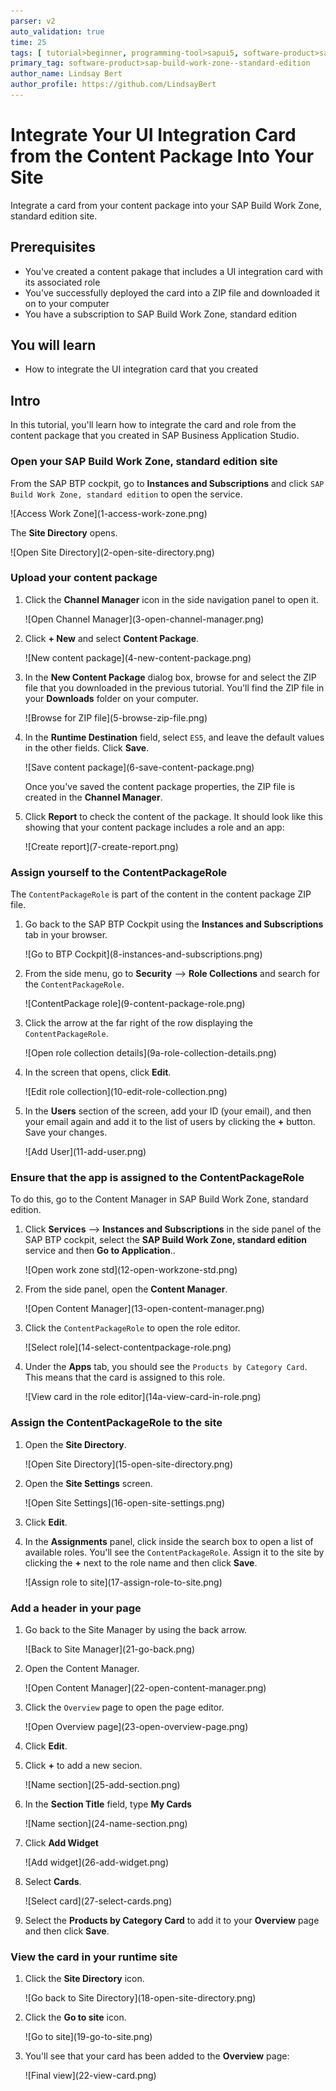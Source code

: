 ```yaml
---
parser: v2
auto_validation: true
time: 25
tags: [ tutorial>beginner, programming-tool>sapui5, software-product>sap-business-technology-platform, topic>cloud, software-product>sap-build-work-zone--standard-edition]
primary_tag: software-product>sap-build-work-zone--standard-edition
author_name: Lindsay Bert
author_profile: https://github.com/LindsayBert
---
```


# Integrate Your UI Integration Card from the Content Package Into Your Site
<!-- description --> Integrate a card from your content package into your SAP Build Work Zone, standard edition site.  

## Prerequisites
 - You've created a content pakage that includes a UI integration card with its associated role
 - You've successfully deployed the card into a ZIP file and downloaded it on to your computer
 - You have a subscription to SAP Build Work Zone, standard edition
 
## You will learn
- How to integrate the UI integration card that you created

## Intro 
In this tutorial, you'll learn how to integrate the card and role from the content package that you created in SAP Business Application Studio.  

### Open your SAP Build Work Zone, standard edition site

From the SAP BTP cockpit, go to **Instances and Subscriptions** and click `SAP Build Work Zone, standard edition` to open the service.

<!-- border -->![Access Work Zone](1-access-work-zone.png)

The **Site Directory** opens.

<!-- border -->![Open Site Directory](2-open-site-directory.png)

### Upload your content package

1. Click the **Channel Manager** icon in the side navigation panel to open it.

    <!-- border -->![Open Channel Manager](3-open-channel-manager.png)

2. Click **+ New** and select **Content Package**.

    <!-- border -->![New content package](4-new-content-package.png)

3. In the **New Content Package** dialog box, browse for and select the ZIP file that you downloaded in the previous tutorial. You'll find the ZIP file in your **Downloads** folder on your computer. 

    <!-- border -->![Browse for ZIP file](5-browse-zip-file.png)

4. In the **Runtime Destination** field, select `ES5`, and leave the default values in the other fields. Click **Save**.

    <!-- border -->![Save content package](6-save-content-package.png)

    Once you've saved the content package properties, the ZIP file is created in the **Channel Manager**.  
    
5. Click **Report** to check the content of the package. It should look like this showing that your content package includes a role and an app:

    <!-- border -->![Create report](7-create-report.png)

### Assign yourself to the ContentPackageRole

The `ContentPackageRole` is part of the content in the content package ZIP file.

1. Go back to the SAP BTP Cockpit using the **Instances and Subscriptions** tab in your browser.

    <!-- border -->![Go to BTP Cockpit](8-instances-and-subscriptions.png)

2. From the side menu, go to **Security** --> **Role Collections** and search for the `ContentPackageRole`.

    <!-- border -->![ContentPackage role](9-content-package-role.png)

3. Click the arrow at the far right of the row displaying the `ContentPackageRole`.

    <!-- border -->![Open role collection details](9a-role-collection-details.png)

4. In the screen that opens, click **Edit**.
  
    <!-- border -->![Edit role collection](10-edit-role-collection.png)

4. In the **Users** section of the screen, add your ID (your email), and then your email again and add it to the list of users by clicking the **+** button. Save your changes.

    <!-- border -->![Add User](11-add-user.png)


### Ensure that the app is assigned to the ContentPackageRole

To do this, go to the Content Manager in SAP Build Work Zone, standard edition.

1. Click  **Services** --> **Instances and Subscriptions** in the side panel of the SAP BTP cockpit, select the **SAP Build Work Zone, standard edition** service and then **Go to Application**..

    <!-- border -->![Open work zone std](12-open-workzone-std.png)

2. From the side panel, open the **Content Manager**.

    <!-- border -->![Open Content Manager](13-open-content-manager.png) 

3. Click the `ContentPackageRole` to open the role editor.

    <!-- border -->![Select role](14-select-contentpackage-role.png)

4. Under the **Apps** tab, you should see the `Products by Category Card`. This means that the card is assigned to this role. 

    <!-- border -->![View card in the role editor](14a-view-card-in-role.png)


### Assign the ContentPackageRole to the site

1. Open the **Site Directory**.

    <!-- border -->![Open Site Directory](15-open-site-directory.png)

2. Open the **Site Settings** screen.

    <!-- border -->![Open Site Settings](16-open-site-settings.png)

3. Click **Edit**.

4. In the **Assignments** panel, click inside the search box to open a list of available roles. You'll see the `ContentPackageRole`. Assign it to the site by clicking the **+** next to the role name and then click **Save**.

    <!-- border -->![Assign role to site](17-assign-role-to-site.png)    


### Add a header in your page

1. Go back to the Site Manager by using the back arrow.

    <!-- border -->![Back to Site Manager](21-go-back.png)

2. Open the Content Manager.

     <!-- border -->![Open Content Manager](22-open-content-manager.png)

3. Click the `Overview` page to open the page editor.

    <!-- border -->![Open Overview page](23-open-overview-page.png)

4. Click **Edit**.

5. Click **+** to add a new secion.

    <!-- border -->![Name section](25-add-section.png)

6. In the **Section Title** field, type **My Cards**

    <!-- border -->![Name section](24-name-section.png)

7. Click **Add Widget**

    <!-- border -->![Add widget](26-add-widget.png)

8. Select **Cards**.

    <!-- border -->![Select card](27-select-cards.png)

9. Select the **Products by Category Card** to add it to your **Overview** page and then click **Save**.

### View the card in your runtime site

1. Click the **Site Directory** icon.

    <!-- border -->![Go back to Site Directory](18-open-site-directory.png)   

2. Click the **Go to site** icon.

     <!-- border -->![Go to site](19-go-to-site.png) 

3. You'll see that your card has been added to the **Overview** page:

    <!-- border -->![Final view](22-view-card.png) 
